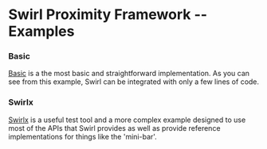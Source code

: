 # Swirl Proximity Framework -- Examples

### Basic
[Basic](./basic) is a the most basic and straightforward implementation.  As you can see from this example, Swirl can be integrated with only a few lines of code.

### Swirlx 
[Swirlx](./Swirlx) is a useful test tool and a more complex example designed to use most of the APIs that Swirl provides as well as provide reference implementations for things like the 'mini-bar'.
